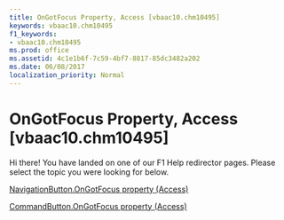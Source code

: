 ```yaml
---
title: OnGotFocus Property, Access [vbaac10.chm10495]
keywords: vbaac10.chm10495
f1_keywords:
- vbaac10.chm10495
ms.prod: office
ms.assetid: 4c1e1b6f-7c59-4bf7-8817-85dc3482a202
ms.date: 06/08/2017
localization_priority: Normal
---
```



# OnGotFocus Property, Access [vbaac10.chm10495]

Hi there! You have landed on one of our F1 Help redirector pages. Please select the topic you were looking for below.

[NavigationButton.OnGotFocus property (Access)](http://msdn.microsoft.com/library/3c3f637b-1027-b758-f02d-2f4d3aeb1f6f%28Office.15%29.aspx)

[CommandButton.OnGotFocus property (Access)](http://msdn.microsoft.com/library/4d892495-791b-05b3-0bcb-3b3c3635a0bd%28Office.15%29.aspx)


